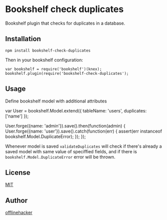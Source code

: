 # Bookshelf check duplicates

Bookshelf plugin that checks for duplicates in a database.

## Installation

    npm install bookshelf-check-duplicates

Then in your bookshelf configuration:

    var bookshelf = require('bookshelf')(knex);
    bookshelf.plugin(require('bookshelf-check-duplicates');

## Usage

Define bookshelf model with additional attributes

  var User = bookshelf.Model.extend({
    tableName: 'users',
    duplicates: ['name']
  });

  User.forge({name: 'admin'}).save().then(function(admin) {
    User.forge({name: 'user'}).save().catch(function(err) {
      assert(err instanceof bookshelf.Model.DuplicateError);
    });
  });

Whenever model is saved `validateDuplicates` will check if there's already a
saved model with same value of speciffied fields, and if there is
`bookshelf.Model.DuplicateError` error will be thrown.

## License

[MIT](https://opensource.org/licenses/MIT)

## Author

[offlinehacker](mailto:jakahudoklin@gmail.com)
